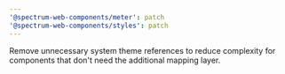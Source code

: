 ```yaml
---
'@spectrum-web-components/meter': patch
'@spectrum-web-components/styles': patch
---
```


Remove unnecessary system theme references to reduce complexity for components that don't need the additional mapping layer.
